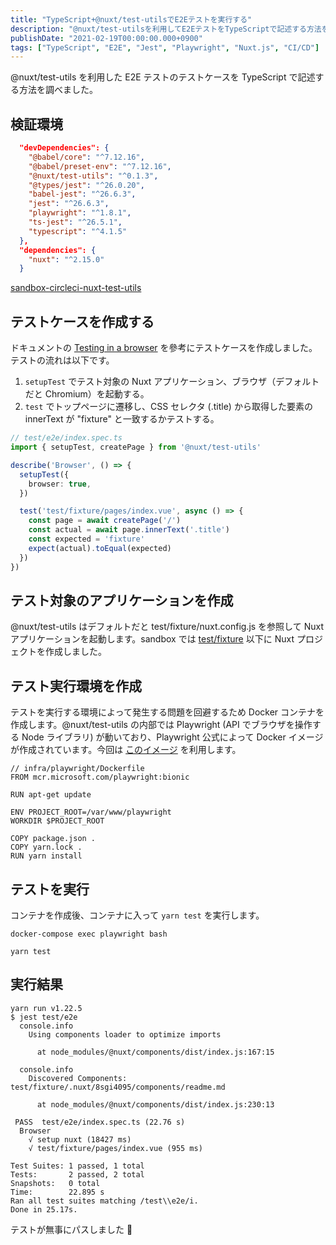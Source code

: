 ```yaml
---
title: "TypeScript+@nuxt/test-utilsでE2Eテストを実行する"
description: "@nuxt/test-utilsを利用してE2EテストをTypeScriptで記述する方法を調べました。テストケースの作成手順やDockerを用いた実行環境の構築方法を解説しました。"
publishDate: "2021-02-19T00:00:00.000+0900"
tags: ["TypeScript", "E2E", "Jest", "Playwright", "Nuxt.js", "CI/CD"]
---
```


@nuxt/test-utils を利用した E2E テストのテストケースを TypeScript で記述する方法を調べました。

## 検証環境

```json
  "devDependencies": {
    "@babel/core": "^7.12.16",
    "@babel/preset-env": "^7.12.16",
    "@nuxt/test-utils": "^0.1.3",
    "@types/jest": "^26.0.20",
    "babel-jest": "^26.6.3",
    "jest": "^26.6.3",
    "playwright": "^1.8.1",
    "ts-jest": "^26.5.1",
    "typescript": "^4.1.5"
  },
  "dependencies": {
    "nuxt": "^2.15.0"
  }
```

[sandbox-circleci-nuxt-test-utils](https://github.com/cuavv/sandbox-circleci-nuxt-test-utils)

## テストケースを作成する

ドキュメントの [Testing in a browser](https://test-utils.nuxtjs.org/api-reference/browser-testing) を參考にテストケースを作成しました。テストの流れは以下です。

1. `setupTest` でテスト対象の Nuxt アプリケーション、ブラウザ（デフォルトだと Chromium）を起動する。
1. `test` でトップページに遷移し、CSS セレクタ (.title) から取得した要素の innerText が "fixture" と一致するかテストする。

```ts
// test/e2e/index.spec.ts
import { setupTest, createPage } from '@nuxt/test-utils'

describe('Browser', () => {
  setupTest({
    browser: true,
  })

  test('test/fixture/pages/index.vue', async () => {
    const page = await createPage('/')
    const actual = await page.innerText('.title')
    const expected = 'fixture'
    expect(actual).toEqual(expected)
  })
})
```

## テスト対象のアプリケーションを作成

@nuxt/test-utils はデフォルトだと test/fixture/nuxt.config.js を参照して Nuxt アプリケーションを起動します。sandbox では [test/fixture](https://github.com/cuavv/sandbox-circleci-nuxt-test-utils/tree/main/test/fixture) 以下に Nuxt プロジェクトを作成しました。

## テスト実行環境を作成

テストを実行する環境によって発生する問題を回避するため Docker コンテナを作成します。@nuxt/test-utils の内部では Playwright (API でブラウザを操作する Node ライブラリ) が動いており、Playwright 公式によって Docker イメージが作成されています。今回は [このイメージ](https://playwright.dev/docs/docker) を利用します。

```docker
// infra/playwright/Dockerfile
FROM mcr.microsoft.com/playwright:bionic

RUN apt-get update

ENV PROJECT_ROOT=/var/www/playwright
WORKDIR $PROJECT_ROOT

COPY package.json .
COPY yarn.lock .
RUN yarn install
```

## テストを実行

コンテナを作成後、コンテナに入って `yarn test` を実行します。

```shell
docker-compose exec playwright bash
```

```shell
yarn test
```

## 実行結果

```
yarn run v1.22.5
$ jest test/e2e
  console.info
    Using components loader to optimize imports

      at node_modules/@nuxt/components/dist/index.js:167:15

  console.info
    Discovered Components: test/fixture/.nuxt/8sgi4095/components/readme.md

      at node_modules/@nuxt/components/dist/index.js:230:13

 PASS  test/e2e/index.spec.ts (22.76 s)
  Browser
    √ setup nuxt (18427 ms)
    √ test/fixture/pages/index.vue (955 ms)

Test Suites: 1 passed, 1 total
Tests:       2 passed, 2 total
Snapshots:   0 total
Time:        22.895 s
Ran all test suites matching /test\\e2e/i.
Done in 25.17s.
```

テストが無事にパスしました 👏

